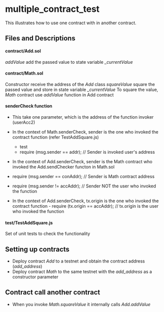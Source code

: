 # multiple_contract_test #

This illustrates how to use one contract with in another contract.

## Files and Descriptions ##

#### contract/Add.sol #### 
_addValue_ add the passed value to state variable *_currentValue*

#### contract/Math.sol #### 
Constructor receive the address of the  *Add* class
_squareValue_ square the passed value and store in state variable *_currentValue*
To square the value, _Math_ contract use _addValue_ function in Add contract

#### senderCheck function #### 
+ This take one parameter, which is the address of the function invoker (userAcc2)
+ In the context of Math.senderCheck, sender is the one who invoked the contract function (refer TestAddSquare.js)
   + test
   + require (msg.sender == addr); // Sender is invoked user's address

+ In the context of Add.senderCheck, sender is the Math contract who invoked the Add.sendChecker functon in Math.sol
 + require (msg.sender == conAddr); // Sender is Math contract address
 + require (msg.sender != accAddr); // Sender NOT the user who invoked the function
        
* In the context of Add.senderCheck, tx.origin is the one who invoked the contract function
       - require (tx.origin == accAddr); // tx.origin is the user who invoked the function
        
####  test/TestAddSquare.js #### 
Set of unit tests to check the functionality

## Setting up contracts ##

* Deploy contract *Add* to a testnet and obtain the contract address (*add_address*)
* Deploy contract *Math* to the same testnet with the *add_address* as a constructor parameter

## Contract call another contract ##
* When you invoke *Math.squareValue* it internally calls *Add.addValue* 



